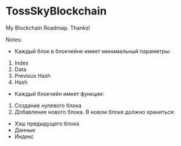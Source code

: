 # TossSkyBlockchain
My Blockchain Roadmap. Thanks!

Notes:

- Каждый блок в блокчейне имеет минимальный параметры:
1) Index
2) Data
3) Previous Hash
4) Hash

- Каждый блокчейн имеет функции:
1) Создание нулевого блока
2) Добавление нового блока. 
В новом блоке должно храниться:
- Хэш предыдущего блока
- Данные
- Индекс

